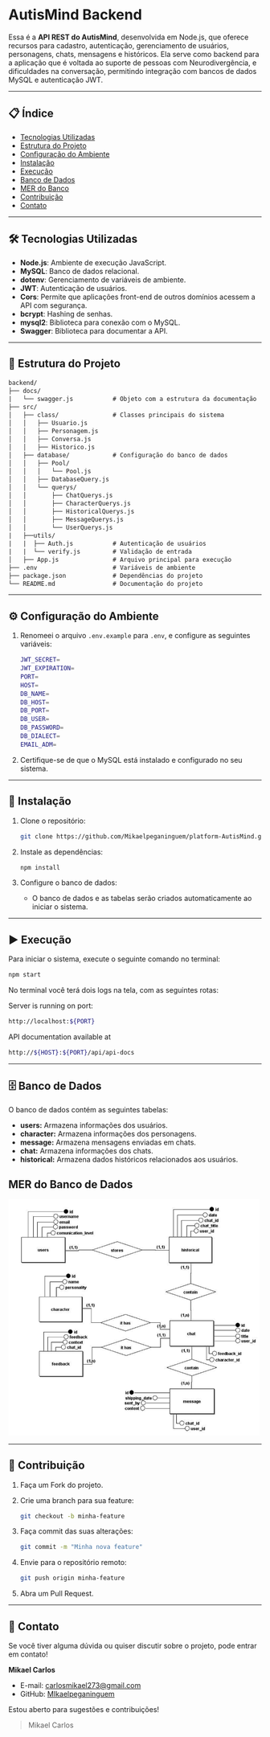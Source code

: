 # AutisMind Backend

Essa é a **API REST do AutisMind**, desenvolvida em Node.js, que oferece recursos para cadastro, autenticação, gerenciamento de usuários, personagens, chats, mensagens e históricos. Ela serve como backend para a aplicação que é voltada ao suporte de pessoas com Neurodivergência, e dificuldades na conversação, permitindo integração com bancos de dados MySQL e autenticação JWT.

---

## 📋 Índice

- [Tecnologias Utilizadas](#tecnologias-utilizadas)
- [Estrutura do Projeto](#estrutura-do-projeto)
- [Configuração do Ambiente](#configuração-do-ambiente)
- [Instalação](#instalação)
- [Execução](#execução)
- [Banco de Dados](#banco-de-dados)
- [MER do Banco](#mer-do-banco-de-dados)
- [Contribuição](#contribuição)
- [Contato](#contato)

---

## 🛠 Tecnologias Utilizadas

- **Node.js**: Ambiente de execução JavaScript.
- **MySQL**: Banco de dados relacional.
- **dotenv**: Gerenciamento de variáveis de ambiente.
- **JWT**: Autenticação de usuários.
- **Cors**: Permite que aplicações front-end de outros domínios acessem a API com segurança.
- **bcrypt**: Hashing de senhas.
- **mysql2**: Biblioteca para conexão com o MySQL.
- **Swagger**: Biblioteca para documentar a API.

---

## 📂 Estrutura do Projeto

```plaintext
backend/
├── docs/
|   └── swagger.js           # Objeto com a estrutura da documentação
├── src/
│   ├── class/               # Classes principais do sistema
│   │   ├── Usuario.js
│   │   ├── Personagem.js
│   │   ├── Conversa.js
│   │   ├── Historico.js
│   ├── database/            # Configuração do banco de dados
│   │   ├── Pool/
│   │   │   └── Pool.js
│   │   ├── DatabaseQuery.js
│   │   └── querys/
│   │       ├── ChatQuerys.js
│   │       ├── CharacterQuerys.js
│   │       ├── HistoricalQuerys.js
│   │       ├── MessageQuerys.js
│   │       └── UserQuerys.js
|   ├──utils/
|   |  ├── Auth.js           # Autenticação de usuários
|   |  └── verify.js         # Validação de entrada
│   ├── App.js               # Arquivo principal para execução
├── .env                     # Variáveis de ambiente
├── package.json             # Dependências do projeto
└── README.md                # Documentação do projeto
```

---
## ⚙️ Configuração do Ambiente

1. Renomeei o arquivo `.env.example` para `.env`, e configure as seguintes variáveis:

    ```bash
    JWT_SECRET=
    JWT_EXPIRATION=
    PORT=
    HOST=
    DB_NAME=
    DB_HOST=
    DB_PORT=
    DB_USER=
    DB_PASSWORD=
    DB_DIALECT=
    EMAIL_ADM=
    ```

2. Certifique-se de que o MySQL está instalado e configurado no seu sistema.

---

## 🚀 Instalação

1. Clone o repositório:
    ```bash
    git clone https://github.com/Mikaelpeganinguem/platform-AutisMind.git
    ```

2. Instale as dependências:
    ```bash
    npm install
    ```

3. Configure o banco de dados:
    - O banco de dados e as tabelas serão criados automaticamente ao iniciar o sistema.

---

## ▶️ Execução

Para iniciar o sistema, execute o seguinte comando no terminal:

```bash
npm start
```

No terminal você terá dois logs na tela, com as seguintes rotas:

Server is running on port:
```bash
http://localhost:${PORT}
```

API documentation available at 
```bash
http://${HOST}:${PORT}/api/api-docs
```

---

## 🗄 Banco de Dados

O banco de dados contém as seguintes tabelas:

- **users:** Armazena informações dos usuários.
- **character:** Armazena informações dos personagens.
- **message:** Armazena mensagens enviadas em chats.
- **chat:** Armazena informações dos chats.
- **historical:** Armazena dados históricos relacionados aos usuários.


## MER do Banco de Dados

<img src="./assets/MER_autimind.png" width=500 heigth=500>

---

## 🤝 Contribuição

1. Faça um Fork do projeto.
2. Crie uma branch para sua feature:
    ```bash
    git checkout -b minha-feature
    ```

3. Faça commit das suas alterações:
    ```bash
    git commit -m "Minha nova feature"
    ```

4. Envie para o repositório remoto:
    ```bash
    git push origin minha-feature
    ```

5. Abra um Pull Request.

---

## 📧 Contato

Se você tiver alguma dúvida ou quiser discutir sobre o projeto, pode entrar em contato!

**Mikael Carlos**
- E-mail: carlosmikael273@gmail.com
- GitHub: [MIkaelpeganinguem](https://github.com/MIkaelpeganinguem)


Estou aberto para sugestões e contribuições!


> Mikael Carlos